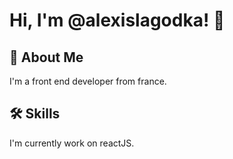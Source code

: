 
# Hi, I'm @alexislagodka! 👋





## 🚀 About Me
I'm a front end developer from france.


## 🛠 Skills
I'm currently work on reactJS.
